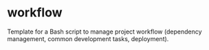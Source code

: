 
# workflow

Template for a Bash script to manage project workflow (dependency management, common development tasks, deployment).
